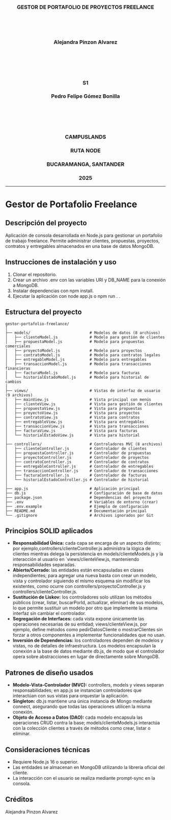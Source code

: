 <h3 align="center";>
<b>GESTOR DE PORTAFOLIO DE PROYECTOS FREELANCE</b>
</h3>

<br>
<br>
<br>

<h3 align="center";>

**Alejandra Pinzon Alvarez**

</h3>

<br>
<br>
<br>
<br>

<h3 align="center";>

**S1**

</h3>

<h3 align="center";>

**Pedro Felipe Gómez Bonilla**

</h3>

<br>
<br>
<br>
<br>

<h3 align="center";>

**CAMPUSLANDS**

</h3>

<h3 align="center";>

**RUTA NODE**

</h3>

<h3 align="center";>

**BUCARAMANGA, SANTANDER**

</h3>

<h3 align="center";>

**2025**

</h3>

---

# Gestor de Portafolio Freelance

## Descripción del proyecto
Aplicación de consola desarrollada en Node.js para gestionar un portafolio de trabajo freelance. Permite administrar clientes, propuestas, proyectos, contratos y entregables almacenados en una base de datos MongoDB.

## Instrucciones de instalación y uso
1. Clonar el repositorio.
2. Crear un archivo .env con las variables URI y DB_NAME para la conexión a MongoDB.
3. Instalar dependencias con npm install.
4. Ejecutar la aplicación con node app.js o npm run . .

## Estructura del proyecto
```
gestor-portafolio-freelance/
│
├── models/                          # Modelos de datos (8 archivos)
│   ├── clienteModel.js              # Modelo para gestión de clientes
│   ├── propuestaModel.js            # Modelo para propuestas comerciales
│   ├── proyectoModel.js             # Modelo para proyectos
│   ├── contratoModel.js             # Modelo para contratos legales
│   ├── entregableModel.js           # Modelo para entregables
│   ├── transaccionModel.js          # Modelo para transacciones financieras
│   ├── facturaModel.js              # Modelo para facturas
│   └── historialEstadoModel.js      # Modelo para historial de cambios
│
├── views/                           # Vistas de interfaz de usuario (9 archivos)
│   ├── mainView.js                  # Vista principal con menús
│   ├── clienteView.js               # Vista para gestión de clientes
│   ├── propuestaView.js             # Vista para propuestas
│   ├── proyectoView.js              # Vista para proyectos
│   ├── contratoView.js              # Vista para contratos
│   ├── entregableView.js            # Vista para entregables
│   ├── transaccionView.js           # Vista para transacciones
│   ├── facturaView.js               # Vista para facturas
│   └── historialEstadoView.js       # Vista para historial
│
├── controllers/                     # Controladores MVC (8 archivos)
│   ├── clienteController.js         # Controlador de clientes
│   ├── propuestaController.js       # Controlador de propuestas
│   ├── proyectoController.js        # Controlador de proyectos
│   ├── contratoController.js        # Controlador de contratos
│   ├── entregableController.js      # Controlador de entregables
│   ├── transaccionController.js     # Controlador de transacciones
│   ├── facturaController.js         # Controlador de facturas
│   └── historialEstadoController.js # Controlador de historial
│
├── app.js                           # Aplicación principal
├── db.js                            # Configuración de base de datos
├── package.json                     # Dependencias del proyecto
├── .env                             # Variables de entorno (crear)
├── .env.example                     # Ejemplo de configuración
├── README.md                        # Documentación principal
└── .gitignore                       # Archivos ignorados por Git

```

## Principios SOLID aplicados
- **Responsabilidad Única:** cada capa se encarga de un aspecto distinto; por ejemplo,controllers/clienteController.js administra la lógica de clientes mientras delega la persistencia en models/clienteModels.js y la interacción al usuario en `views/clienteView.js, manteniendo responsabilidades separadas.
- **Abierto/Cerrado:** las entidades están encapsuladas en clases independientes; para agregar una nueva basta con crear un modelo, vista y controlador siguiendo el mismo esquema sin modificar los existentes, como ocurre con controllers/proyectoController.js y controllers/clienteController.js.
- **Sustitución de Liskov:** los controladores solo utilizan los métodos públicos (crear, listar, buscarPorId, actualizar, eliminar) de sus modelos, lo que permite sustituir un modelo por otro que implemente la misma interfaz sin cambiar el controlador.
- **Segregación de Interfaces:** cada vista expone únicamente las operaciones necesarias de su entidad; views/clienteView.js, por ejemplo, define métodos como pedirDatosCliente o mostrarClientes sin forzar a otros componentes a implementar funcionalidades que no usan.
- **Inversión de Dependencias:** los controladores dependen de modelos y vistas, no de detalles de infraestructura. Los modelos encapsulan la conexión a la base de datos mediante db.js, de modo que el controlador opera sobre abstracciones en lugar de directamente sobre MongoDB.

## Patrones de diseño usados
- **Modelo-Vista-Controlador (MVC):** controllers, models y views separan responsabilidades; en app.js se instancian controladores que interactúan con sus vistas para orquestar la aplicación.
- **Singleton:** db.js mantiene una única instancia de Mongo mediante connect, asegurando que todas las operaciones utilicen la misma conexión.
- **Objeto de Acceso a Datos (DAO):** cada modelo encapsula las operaciones CRUD contra la base; models/clienteModels.js interactúa con la colección clientes a través de métodos como crear, listar o eliminar.

## Consideraciones técnicas
- Requiere Node.js 16 o superior.
- Las entidades se almacenan en MongoDB utilizando la librería oficial del cliente.
- La interacción con el usuario se realiza mediante prompt-sync en la consola.

## Créditos
Alejandra Pinzon Alvarez
